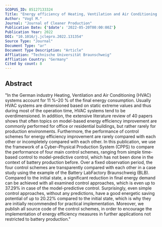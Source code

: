 ```yaml
---
SCOPUS_ID: 85127133324
Title: "Energy efficiency of Heating, Ventilation and Air Conditioning systems in production environments through model-predictive control schemes: The case of battery production"
Author: "Vogt M."
Journal: "Journal of Cleaner Production"
Publication Date: {'$date': '2022-05-20T00:00:00Z'}
Publication Year: 2022
DOI: "10.1016/j.jclepro.2022.131354"
Source Type: "Journal"
Document Type: "ar"
Document Type Description: "Article"
Affliation: "Technische Universität Braunschweig"
Affliation Country: "Germany"
Cited by count: 8
---
```


## Abstract
"In the German industry Heating, Ventilation and Air Conditioning (HVAC) systems account for 11 %–20 % of the final energy consumption. Usually HVAC systems are dimensioned based on static extreme values and thus during most of the operation time, HVAC systems tend to be overdimensioned. In addition, the extensive literature review of 40 papers shows that often topics on model-based energy efficiency improvement are commonly performed for office or residential buildings, but rather rarely for production environments. Furthermore, the performance of control schemes for energy efficiency improvement are rarely compared with each other or incompletely compared with each other. In this publication, we use the framework of a Cyber–Physical Production System (CPPS) to compare the performance of four main control schemes, ranging from simple time-based control to model-predictive control, which has not been done in the context of battery production before. Over a fixed observation period, the four control schemes are transparently compared with each other in a case study using the example of the Battery LabFactory Braunschweig (BLB). Compared to the initial state, a significant reduction in final energy demand can be achieved with all examined control approaches, which is even up to 37.29% in case of the model-predictive control. Surprisingly, even simple control approaches, without any predictions, have a good energetic saving potential of up to 20.22% compared to the initial state, which is why they are initially recommended for practical implementation. Moreover, we publish all source code of the control schemes, in order to encourage the implementation of energy efficiency measures in further applications not restricted to battery production."
